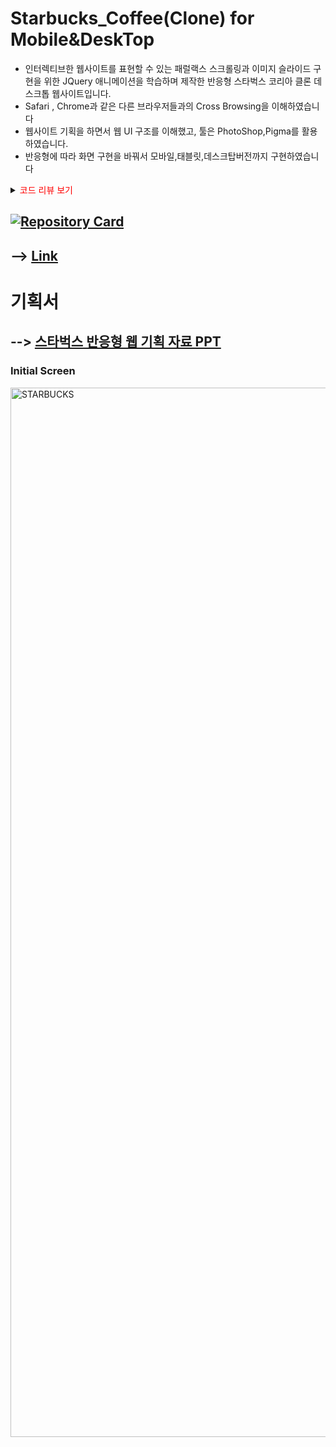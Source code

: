 # Starbucks_Coffee(Clone) for Mobile&DeskTop

- 인터렉티브한 웹사이트를 표현할 수 있는 패럴랙스 스크롤링과 이미지 슬라이드 구현을 위한 JQuery 애니메이션을 학습하며 제작한 반응형 스타벅스 코리아 클론 데스크톱 웹사이트입니다.
- Safari , Chrome과 같은 다른 브라우저들과의 Cross Browsing을 이해하였습니다
- 웹사이트 기획을 하면서 웹 UI 구조를 이해했고, 툴은 PhotoShop,Pigma를 활용하였습니다.
- 반응형에 따라 화면 구현을 바꿔서 모바일,태블릿,데스크탑버전까지 구현하였습니다
<details>
<summary><span style="color:red">코드 리뷰 보기</span></summary>
<div markdown="1">       
  
스타벅스 웹 사이트는 처음으로 제작한 반응형 웹사이트입니다. 
이전에 만들었던 적응형 웹사이트가 아닌 동적이고 반응형을 적용한 웹으로 이미지 높이 값 오류 , 크로스 브라우징 오류와 같은 난항을 겪었지만 오류 들을 수정하고 해결 방안을 찾으면서 자신감을 얻을 수 있었던 프로젝트 였습니다.

첫번째로 학습하게 되었던건 PC버전의 코드와 태블릿,모바일 버전의 코드를 개별적으로 하드 코딩하면서 display속성을 확실히 깨달았습니다
이를 예시로 여기서 display:none 속성을 통해 미디어 쿼리가 이루어질때 반응형 버전에 따른 불필요한 태그의 형체를 없앴고 flex 속성을 활용하여 기존에 쓰고 있던 float 속성과의 차이를 알 수 있었습니다.

두번째로 학습하게 되었던건 제이쿼리 라이브러리 활용입니다.
이 프로젝트에 좀 더 동적인 요소를 넣기 위해 JS,제이쿼리는 필수적이었고 기초적인 JS를 한번 학습하고 제이쿼리를 사용하다보니 JS에 비해 코드가 간결하고 가독성이 좋아서 제이쿼리의 장점을 알수 있었습니다.

세번째론 피그마를 활용하여 웹 기획안을 작성한 경험입니다.
와이어프레임을 제작할 때 처음엔 포토샵으로 작성했지만 피그마를 사용하고 포토샵에 비해 작성하기가 용이하다는 것을 느꼈습니다. 
이를 통해 와이어프레임을 작성하고 , 웹 기획안을 제작하면서 브랜드 경쟁사들의 UI들을 분석해보고 단점은 보완하고 장점은 살린 웹 트렌드와 편의성을 갖춘 사이트를 제작하기 위해 노력했습니다.


</div>
</details>


## [![Repository Card](https://widget.realdeveloper.pro/api/card?user=kdn0325&repo=StarbucksKR)](https://github.com/kdn0325/StarbucksKR')

## --> [Link](https://kdn0325.github.io/StarbucksKR/)

# 기획서

## --> [스타벅스 반응형 웹 기획 자료 PPT](https://github.com/kdn0325/starbucksPPT/blob/master/프로젝트완료결과보고서작성_PPT.pdf)

### Initial Screen
<img width="1679" alt="STARBUCKS" src="https://user-images.githubusercontent.com/91298955/148896831-d5585f8f-ff9f-49fc-9b96-599bb9fc38da.png">

